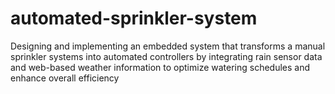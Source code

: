 # automated-sprinkler-system
Designing and implementing an embedded system that transforms a manual sprinkler systems into automated controllers by integrating rain sensor data and web-based weather information to optimize watering schedules and enhance overall efficiency 
